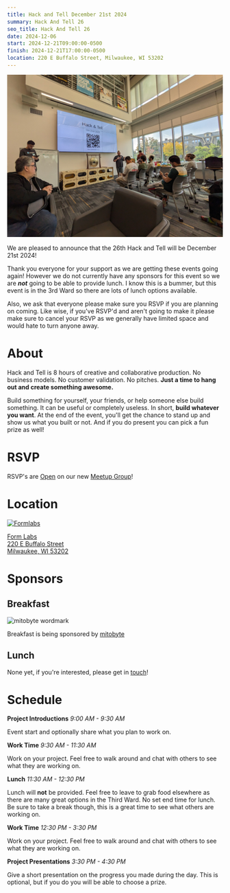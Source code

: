```yaml
---
title: Hack and Tell December 21st 2024
summary: Hack And Tell 26
seo_title: Hack And Tell 26
date: 2024-12-06
start: 2024-12-21T09:00:00-0500
finish: 2024-12-21T17:00:00-0500
location: 220 E Buffalo Street, Milwaukee, WI 53202
---
```


![Introductions](images/introductions.jpg)

We are pleased to announce that the 26th Hack and Tell will be December 21st
2024!

Thank you everyone for your support as we are getting these events going
again! However we do not currently have any sponsors for this event so we are
***not*** going to be able to provide lunch. I know this is a bummer, but this
event is in the 3rd Ward so there are lots of lunch options available.

Also, we ask that everyone please make sure you RSVP if you are planning on
coming. Like wise, if you've RSVP'd and aren't going to make it please make
sure to cancel your RSVP as we generally have limited space and would hate to
turn anyone away.

# About

Hack and Tell is 8 hours of creative and collaborative production. No business
models. No customer validation. No pitches. **Just a time to hang out and
create something awesome.**

Build something for yourself, your friends, or help someone else build
something. It can be useful or completely useless. In short, **build whatever
you want**. At the end of the event, you'll get the chance to stand up and show
us what you built or not. And if you do present you can pick a fun prize as
well!

# RSVP

RSVP's are [Open](https://www.meetup.com/hackandtell/events/304722314) on our
new [Meetup Group](https://www.meetup.com/hackandtell/)!

# Location

[![Formlabs](/images/sponsors/formlabs.png)](https://formlabs.com/)

[Form Labs  
220 E Buffalo Street  
Milwaukee, WI 53202](https://www.openstreetmap.org/node/5560576658#map=19/43.03407/-87.90831)

# Sponsors

## Breakfast

![mitobyte wordmark](/images/sponsors/mitobyte.png)

Breakfast is being sponsored by [mitobyte](https://mitobyte.com/)

## Lunch

None yet, if you're interested, please get in [touch](/contact)!

# Schedule

**Project Introductions** *9:00 AM - 9:30 AM*

Event start and optionally share what you plan to work on.

**Work Time** *9:30 AM - 11:30 AM*

Work on your project. Feel free to walk around and chat with others to see
what they are working on.

**Lunch** *11:30 AM - 12:30 PM*

Lunch will **not** be provided. Feel free to leave to grab food elsewhere as
there are many great options in the Third Ward. No set end time for lunch. Be
sure to take a break though, this is a great time to see what others are
working on.

**Work Time** *12:30 PM - 3:30 PM*

Work on your project. Feel free to walk around and chat with others to see
what they are working on.

**Project Presentations** *3:30 PM - 4:30 PM*

Give a short presentation on the progress you made during the day. This is
optional, but if you do you will be able to choose a prize.

